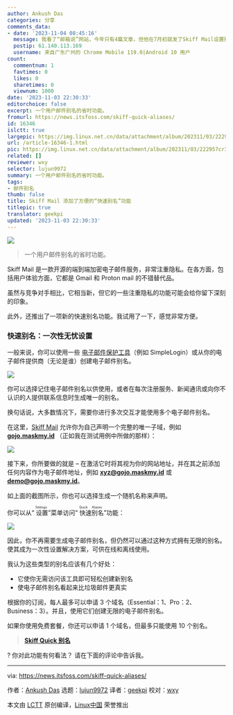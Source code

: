 ```yaml
---
author: Ankush Das
categories: 分享
comments_data:
- date: '2023-11-04 08:45:16'
  message: 我看了“邮箱说”网站，今年只有4篇文章，但他在7月初就发了Skiff Mail设置别名的简短教程。
  postip: 61.140.113.169
  username: 来自广东广州的 Chrome Mobile 119.0|Android 10 用户
count:
  commentnum: 1
  favtimes: 0
  likes: 0
  sharetimes: 0
  viewnum: 1000
date: '2023-11-03 22:30:33'
editorchoice: false
excerpt: 一个用户邮件别名的省时功能。
fromurl: https://news.itsfoss.com/skiff-quick-aliases/
id: 16346
islctt: true
largepic: https://img.linux.net.cn/data/attachment/album/202311/03/222957cr3rujs9rvxjm9x7.jpg
url: /article-16346-1.html
pic: https://img.linux.net.cn/data/attachment/album/202311/03/222957cr3rujs9rvxjm9x7.jpg.thumb.jpg
related: []
reviewer: wxy
selector: lujun9972
summary: 一个用户邮件别名的省时功能。
tags:
- 邮件别名
thumb: false
title: Skiff Mail 添加了方便的“快速别名”功能
titlepic: true
translator: geekpi
updated: '2023-11-03 22:30:33'
---
```


![](https://img.linux.net.cn/data/attachment/album/202311/03/222957cr3rujs9rvxjm9x7.jpg)



> 
> 一个用户邮件别名的省时功能。
> 
> 
> 


Skiff Mail 是一款开源的端到端加密电子邮件服务，非常注重隐私。在各方面，包括用户体验方面，它都是 Gmail 和 Proton mail 的不错替代品。


虽然与竞争对手相比，它相当新，但它的一些注重隐私的功能可能会给你留下深刻的印象。


此外，还推出了一项新的快速别名功能。我试用了一下，感觉非常方便。


### 快速别名：一次性无忧设置


一般来说，你可以使用一些 [电子邮件保护工具](https://itsfoss.com/protect-email-address/)（例如 SimpleLogin）或从你的电子邮件提供商（无论是谁）创建电子邮件别名。


![](https://img.linux.net.cn/data/attachment/album/202311/03/223034ij8ezs0es8l190s1.jpg)


你可以选择记住电子邮件别名以供使用，或者在每次注册服务、新闻通讯或向你不认识的人提供联系信息时生成唯一的别名。


换句话说，大多数情况下，需要你进行多次交互才能使用多个电子邮件别名。


在这里，[Skiff Mail](https://skiff.com/mail) 允许你为自己声明一个完整的唯一子域，例如 **[gojo.maskmy.id](http://gojo.maskmy.id)** （正如我在测试用例中所做的那样）：


![](https://img.linux.net.cn/data/attachment/album/202311/03/223034o5tzhk07tby48y0q.jpg)


接下来，你所要做的就是 – 在激活它时将其视为你的网站地址，并在其之前添加任何内容作为电子邮件地址，例如 **[xyz@gojo.maskmy.id](https://news.itsfoss.com/cdn-cgi/l/email-protection)** 或 **[demo@gojo.maskmy.id](https://news.itsfoss.com/cdn-cgi/l/email-protection)**。


如上面的截图所示，你也可以选择生成一个随机名称来声明。


你可以从“<ruby> 设置 <rt>  Settings </rt></ruby>”菜单访问“<ruby> 快速别名 <rt>  Quick Aliases </rt></ruby>”功能：


![](https://img.linux.net.cn/data/attachment/album/202311/03/223035rkv7h5k5pw74cahq.png)


因此，你不再需要生成电子邮件别名，但仍然可以通过这种方式拥有无限的别名。使其成为一次性设置解决方案，可供在线和离线使用。


我认为这些类型的别名应该有几个好处：


* 它使你无需访问该工具即可轻松创建新别名
* 使电子邮件别名看起来比垃圾邮件更真实


根据你的订阅，每人最多可以申请 3 个域名（Essential：1、Pro：2、Business：3）。并且，使用它们创建无限的电子邮件别名。


如果你使用免费套餐，你还可以申请 1 个域名，但最多只能使用 10 个别名。



> 
> **[Skiff Quick 别名](https://skiff.com/quick-alias)**
> 
> 
> 


? 你对此功能有何看法？ 请在下面的评论中告诉我。




---


via: <https://news.itsfoss.com/skiff-quick-aliases/>


作者：[Ankush Das](https://news.itsfoss.com/author/ankush/) 选题：[lujun9972](https://github.com/lujun9972) 译者：[geekpi](https://github.com/geekpi) 校对：[wxy](https://github.com/wxy)


本文由 [LCTT](https://github.com/LCTT/TranslateProject) 原创编译，[Linux中国](https://linux.cn/) 荣誉推出